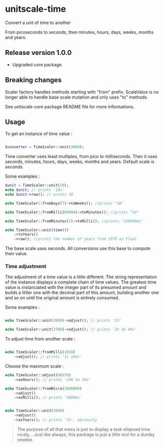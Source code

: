 # unitscale-time
Convert a unit of time to another

From picoseconds to seconds, then minutes, hours, days, weeks, months and years.

## Release version 1.0.0

- Upgraded core package.

## Breaking changes

Scaler factory handles methods starting with "from" prefix.
ScaleValue is no longer able to handle base scale mutation and only uses "to" methods.

See unitscale-core package README file for more informations.

## Usage

To get an instance of time value :

```php

$converter = TimeScaler::unit(3000);

```

Time converter uses least multiples, from pico to milliseconds.
Then it uses seconds, minutes, hours, days, weeks, months and years.
Default scale is *seconds*.

Some examples :

```php
$unit = TimeScaler::unit(10);
echo $unit; // prints '10s'
echo $unit->raw(); // prints 10

echo TimeScaler::fromDays(7)->toWeeks(); //prints "1W"

echo TimeScaler::fromMilli(60000)->toMinutes(); //prints "1m"

echo TimeScaler::fromMinutes(2)->toMilli(); //prints "120000ms"

echo TimeScaler::unit(time())
    ->toYears()
    ->raw(); //prints the number of years from 1970 as float

```

The base scale uses seconds. All conversions use this base to compute their value.

### Time adjustment

The adjustment of a time value is a little different.
The string representation of the instance displays a complete chain of time values.
The greatest time value is instanciated with the integer part of its presumed amount
and builds a littler one with the decimal part of this amount, building another one and so on
until the original amount is entirely consumed.

Some examples :

```php

echo TimeScaler::unit(3600)->adjust(); // prints '1h'

echo TimeScaler::unit(3700)->adjust(); // prints '1h 1m 40s'

```

To adjust time from another scale :

```php

echo TimeScaler::fromMilli(1010)
    ->adjust(); // prints '1s 10ms'
```

Choose the maximum scale :

```php
echo TimeScaler::adjust(86570)
    ->asHours(); // prints '24H 1m 10s'

echo TimeScaler::fromMicro(3000000)
    ->adjust()
    ->asMilli(); // prints '3000ms'


echo TimeScaler::unit(3600)
    ->adjust()
    ->asYears(); // prints '1h', obviously

```

> The purpose of all that mess is just to display a task ellapsed time nicely... Just like always, this package is just a little tool for a dumby newbie.

